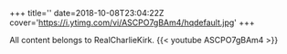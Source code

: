 +++
title=''
date=2018-10-08T23:04:22Z
cover='https://i.ytimg.com/vi/ASCPO7gBAm4/hqdefault.jpg'
+++

All content belongs to RealCharlieKirk.
{{< youtube ASCPO7gBAm4 >}}
